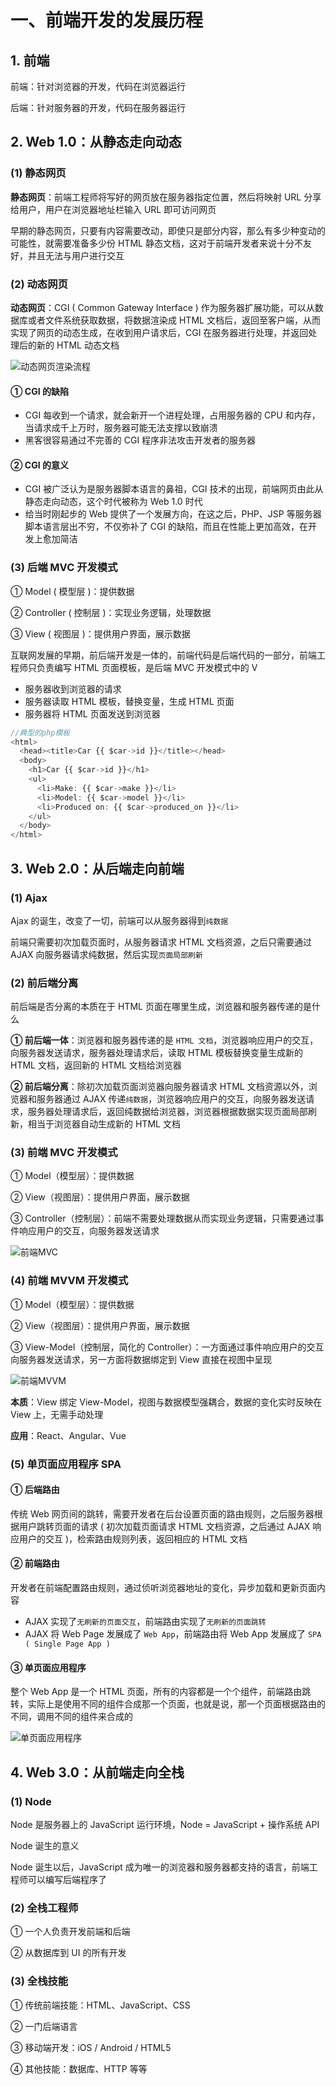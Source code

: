 # 一、前端开发的发展历程

## 1. 前端

前端：针对浏览器的开发，代码在浏览器运行

后端：针对服务器的开发，代码在服务器运行

## 2. Web 1.0：从静态走向动态

### (1) 静态网页

**静态网页**：前端工程师将写好的网页放在服务器指定位置，然后将映射 URL 分享给用户，用户在浏览器地址栏输入 URL 即可访问网页

早期的静态网页，只要有内容需要改动，即使只是部分内容，那么有多少种变动的可能性，就需要准备多少份 HTML 静态文档，这对于前端开发者来说十分不友好，并且无法与用户进行交互

### (2) 动态网页

**动态网页**：CGI ( Common Gateway Interface ) 作为服务器扩展功能，可以从数据库或者文件系统获取数据，将数据渲染成 HTML 文档后，返回至客户端，从而实现了网页的动态生成，在收到用户请求后，CGI 在服务器进行处理，并返回处理后的新的 HTML 动态文档

![动态网页渲染流程](https://github.com/yuyuyuzhang/Blog/blob/master/images/%E5%89%8D%E7%AB%AF%E5%B7%A5%E7%A8%8B%E5%8C%96/Vue/Vue2/%E5%8A%A8%E6%80%81%E7%BD%91%E9%A1%B5%E6%B8%B2%E6%9F%93%E6%B5%81%E7%A8%8B.png)

#### ① CGI 的缺陷

* CGI 每收到一个请求，就会新开一个进程处理，占用服务器的 CPU 和内存，当请求成千上万时，服务器可能无法支撑以致崩溃
* 黑客很容易通过不完善的 CGI 程序非法攻击开发者的服务器

#### ② CGI 的意义

* CGI 被广泛认为是服务器脚本语言的鼻祖，CGI 技术的出现，前端网页由此从静态走向动态，这个时代被称为 Web 1.0 时代
* 给当时刚起步的 Web 提供了一个发展方向，在这之后，PHP、JSP 等服务器脚本语言层出不穷，不仅弥补了 CGI 的缺陷，而且在性能上更加高效，在开发上愈加简洁

### (3) 后端 MVC 开发模式

① Model ( 模型层 )：提供数据

② Controller ( 控制层 )：实现业务逻辑，处理数据

③ View ( 视图层 )：提供用户界面，展示数据

互联网发展的早期，前后端开发是一体的，前端代码是后端代码的一部分，前端工程师只负责编写 HTML 页面模板，是后端 MVC 开发模式中的 V

* 服务器收到浏览器的请求
* 服务器读取 HTML 模板，替换变量，生成 HTML 页面
* 服务器将 HTML 页面发送到浏览器

```js
//典型的php模板
<html>
  <head><title>Car {{ $car->id }}</title></head>
  <body>
    <h1>Car {{ $car->id }}</h1>
    <ul>
      <li>Make: {{ $car->make }}</li>
      <li>Model: {{ $car->model }}</li>
      <li>Produced on: {{ $car->produced_on }}</li>
    </ul>
  </body>
</html>
```

## 3. Web 2.0：从后端走向前端

### (1) Ajax

Ajax 的诞生，改变了一切，前端可以从服务器得到`纯数据`

前端只需要初次加载页面时，从服务器请求 HTML 文档资源，之后只需要通过 AJAX 向服务器请求纯数据，然后实现`页面局部刷新`

### (2) 前后端分离

前后端是否分离的本质在于 HTML 页面在哪里生成，浏览器和服务器传递的是什么

**① 前后端一体**：浏览器和服务器传递的是 `HTML 文档`，浏览器响应用户的交互，向服务器发送请求，服务器处理请求后，读取 HTML 模板替换变量生成新的 HTML 文档，返回新的 HTML 文档给浏览器

**② 前后端分离**：除初次加载页面浏览器向服务器请求 HTML 文档资源以外，浏览器和服务器通过 AJAX 传递`纯数据`，浏览器响应用户的交互，向服务器发送请求，服务器处理请求后，返回纯数据给浏览器，浏览器根据数据实现页面局部刷新，相当于浏览器自动生成新的 HTML 文档

### (3) 前端 MVC 开发模式

① Model（模型层）：提供数据

② View（视图层）：提供用户界面，展示数据

③ Controller（控制层）：前端不需要处理数据从而实现业务逻辑，只需要通过事件响应用户的交互，向服务器发送请求

![前端MVC](https://github.com/yuyuyuzhang/Blog/blob/master/images/%E5%89%8D%E7%AB%AF%E5%B7%A5%E7%A8%8B%E5%8C%96/Vue/Vue2/%E5%89%8D%E7%AB%AFMVC.png)

### (4) 前端 MVVM 开发模式

① Model（模型层）：提供数据

② View（视图层）：提供用户界面，展示数据

③ View-Model（控制层，简化的 Controller）：一方面通过事件响应用户的交互向服务器发送请求，另一方面将数据绑定到 View 直接在视图中呈现

![前端MVVM](https://github.com/yuyuyuzhang/Blog/blob/master/images/%E5%89%8D%E7%AB%AF%E5%B7%A5%E7%A8%8B%E5%8C%96/Vue/Vue2/%E5%89%8D%E7%AB%AFMVVM.png)

**本质**：View 绑定 View-Model，视图与数据模型强耦合，数据的变化实时反映在 View 上，无需手动处理

**应用**：React、Angular、Vue

### (5) 单页面应用程序 SPA

#### ① 后端路由

传统 Web 网页间的跳转，需要开发者在后台设置页面的路由规则，之后服务器根据用户跳转页面的请求 ( 初次加载页面请求 HTML 文档资源，之后通过 AJAX 响应用户的交互 )，检索路由规则列表，返回相应的 HTML 文档

#### ② 前端路由

开发者在前端配置路由规则，通过侦听浏览器地址的变化，异步加载和更新页面内容

* AJAX 实现了`无刷新的页面交互`，前端路由实现了`无刷新的页面跳转`
* AJAX 将 Web Page 发展成了 `Web App`，前端路由将 Web App 发展成了 `SPA ( Single Page App )`

#### ③ 单页面应用程序

整个 Web App 是一个 HTML 页面，所有的内容都是一个个组件，前端路由跳转，实际上是使用不同的组件合成那一个页面，也就是说，那一个页面根据路由的不同，调用不同的组件来合成的

![单页面应用程序](https://github.com/yuyuyuzhang/Blog/blob/master/images/%E5%89%8D%E7%AB%AF%E5%B7%A5%E7%A8%8B%E5%8C%96/Vue/Vue2/%E5%8D%95%E9%A1%B5%E9%9D%A2%E5%BA%94%E7%94%A8%E7%A8%8B%E5%BA%8F.png)

## 4. Web 3.0：从前端走向全栈

### (1) Node

Node 是服务器上的 JavaScript 运行环境，Node = JavaScript + 操作系统 API

Node 诞生的意义

Node 诞生以后，JavaScript 成为唯一的浏览器和服务器都支持的语言，前端工程师可以编写后端程序了

### (2) 全栈工程师

① 一个人负责开发前端和后端

② 从数据库到 UI 的所有开发

### (3) 全栈技能

① 传统前端技能：HTML、JavaScript、CSS

② 一门后端语言

③ 移动端开发：iOS / Android / HTML5

④ 其他技能：数据库、HTTP 等等

